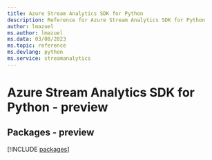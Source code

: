 ```yaml
---
title: Azure Stream Analytics SDK for Python
description: Reference for Azure Stream Analytics SDK for Python
author: lmazuel
ms.author: lmazuel
ms.data: 03/08/2023
ms.topic: reference
ms.devlang: python
ms.service: streamanalytics
---
```

# Azure Stream Analytics SDK for Python - preview
## Packages - preview
[!INCLUDE [packages](stream-analytics-index.md)]